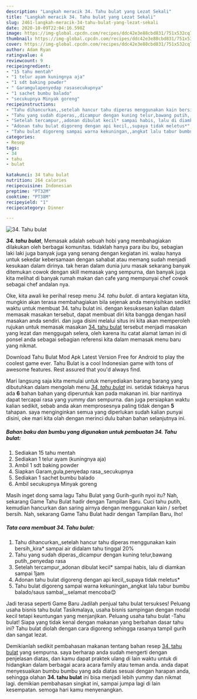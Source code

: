```yaml
---
description: "Langkah meracik 34. Tahu bulat yang Lezat Sekali"
title: "Langkah meracik 34. Tahu bulat yang Lezat Sekali"
slug: 2461-langkah-meracik-34-tahu-bulat-yang-lezat-sekali
date: 2020-10-09T22:04:16.598Z
image: https://img-global.cpcdn.com/recipes/ddc42e3e88cbd831/751x532cq70/34-tahu-bulat-foto-resep-utama.jpg
thumbnail: https://img-global.cpcdn.com/recipes/ddc42e3e88cbd831/751x532cq70/34-tahu-bulat-foto-resep-utama.jpg
cover: https://img-global.cpcdn.com/recipes/ddc42e3e88cbd831/751x532cq70/34-tahu-bulat-foto-resep-utama.jpg
author: Adam Ryan
ratingvalue: 4
reviewcount: 9
recipeingredient:
- "15 tahu mentah"
- "1 telur ayam kuningnya aja"
- "1 sdt baking powder"
- " Garamgulapenyedap rasasecukupnya"
- "1 sachet bumbu balado"
- "secukupnya Minyak goreng"
recipeinstructions:
- "Tahu dihancurkan,,setelah hancur tahu diperas menggunakan kain bersih,,kira* sampai air didalam tahu tinggal 20%"
- "Tahu yang sudah diperas,,dicampur dengan kuning telur,bawang putih,,penyedap rasa"
- "Setelah tercampur,,adonan dibulat kecil* sampai habis, lalu di diamkan sampai 1jam"
- "Adonan tahu bulat digoreng dengan api kecil,,supaya tidak meletus*"
- "Tahu bulat digoreng sampai warna kekuningan,,angkat lalu tabur bumbu balado/saus sambal,,,selamat mencoba😊"
categories:
- Resep
tags:
- 34
- tahu
- bulat

katakunci: 34 tahu bulat 
nutrition: 264 calories
recipecuisine: Indonesian
preptime: "PT32M"
cooktime: "PT38M"
recipeyield: "1"
recipecategory: Dinner

---
```



![34. Tahu bulat](https://img-global.cpcdn.com/recipes/ddc42e3e88cbd831/751x532cq70/34-tahu-bulat-foto-resep-utama.jpg)

<b><i>34. tahu bulat</i></b>, Memasak adalah sebuah hobi yang membahagiakan dilakukan oleh berbagai komunitas. tidaklah hanya para ibu ibu, sebagian laki laki juga banyak juga yang senang dengan kegiatan ini. walau hanya untuk sekedar kebersamaan dengan sahabat atau memang sudah menjadi kesukaan dalam dirinya. tak heran dalam dunia juru masak sekarang banyak ditemukan cowok dengan skill memasak yang sempurna, dan banyak juga kita melihat di banyak rumah makan dan cafe yang mempunyai chef cowok sebagai chef andalan nya.

Oke, kita awali ke perihal resep menu <i>34. tahu bulat</i>. di antara kegiatan kita, mungkin akan terasa membahagiakan bila sejenak anda menyisihkan sedikit waktu untuk membuat 34. tahu bulat ini. dengan kesuksesan kalian dalam memasak masakan tersebut, dapat membuat diri kita bangga dengan hasil masakan anda sendiri. dan juga disini melalui situs ini kita akan memperoleh rujukan untuk memasak masakan <u>34. tahu bulat</u> tersebut menjadi masakan yang lezat dan menggugah selera, oleh karena itu catat alamat laman ini di ponsel anda sebagai sebagian referensi kita dalam memasak menu baru yang nikmat.

Download Tahu Bulat Mod Apk Latest Version Free for Android to play the coolest game ever. Tahu Bulat is a cool Indonesian game with tons of awesome features. Rest assured that you&#39;d always find.


Mari langsung saja kita memulai untuk menyediakan barang barang yang dibutuhkan dalam mengolah menu <u><i>34. tahu bulat</i></u> ini. setidak tidaknya harus ada <b>6</b> bahan bahan yang diperuntuk kan pada makanan ini. biar nantinya dapat tercapai rasa yang yummy dan sempurna. dan juga persiapkan waktu kalian sedikit, sebab anda akan memprosesnya paling tidak dengan <b>5</b> tahapan. saya menginginkan semua yang diperlukan sudah kalian punyai disini, oke mari kita olah dengan merinci dulu bahan bahan selanjutnya ini.

<!--inarticleads1-->

##### Bahan baku dan bumbu yang digunakan untuk pembuatan 34. Tahu bulat:

1. Sediakan 15 tahu mentah
1. Sediakan 1 telur ayam (kuningnya aja)
1. Ambil 1 sdt baking powder
1. Siapkan  Garam,gula,penyedap rasa,,secukupnya
1. Sediakan 1 sachet bumbu balado
1. Ambil secukupnya Minyak goreng


Masih inget dong sama lagu Tahu Bulat yang Gurih-gurih nyoi itu? Nah, sekarang Game Tahu Bulat hadir dengan Tampilan Baru. Cuci tahu putih, kemudian hancurkan dan saring airnya dengan menggunakan kain / serbet bersih. Nah, sekarang Game Tahu Bulat hadir dengan Tampilan Baru, lho! 

<!--inarticleads2-->

##### Tata cara membuat 34. Tahu bulat:

1. Tahu dihancurkan,,setelah hancur tahu diperas menggunakan kain bersih,,kira* sampai air didalam tahu tinggal 20%
1. Tahu yang sudah diperas,,dicampur dengan kuning telur,bawang putih,,penyedap rasa
1. Setelah tercampur,,adonan dibulat kecil* sampai habis, lalu di diamkan sampai 1jam
1. Adonan tahu bulat digoreng dengan api kecil,,supaya tidak meletus*
1. Tahu bulat digoreng sampai warna kekuningan,,angkat lalu tabur bumbu balado/saus sambal,,,selamat mencoba😊


Jadi terasa seperti Game Baru Jadilah penjual tahu bulat tersukses! Peluang usaha bisnis tahu bulat Tasikmalaya, usaha bisnis sampingan dengan modal kecil tetapi keuntungan yang menjanjikan. Peluang usaha tahu bulat -Tahu bulat! Siapa yang tidak kenal dengan makanan yang berbahan dasar tahu ini? Tahu bulat diolah dengan cara digoreng sehingga rasanya tampil gurih dan sangat lezat. 

Demikianlah sedikit pembahasan makanan tentang bahan resep <u>34. tahu bulat</u> yang sempurna. saya berharap anda sudah mengerti dengan penjelasan diatas, dan kamu dapat praktek ulang di lain waktu untuk di hidangkan dalam berbagai acara acara family atau teman anda. anda dapat menyesuaikan bumbu bumbu yang ada diatas sesuai dengan harapan anda, sehingga olahan <b>34. tahu bulat</b> ini bisa menjadi lebih yummy dan nikmat lagi. demikian pembahasan singkat ini, sampai jumpa lagi di lain kesempatan. semoga hari kamu menyenangkan.
